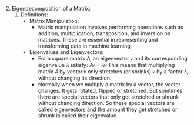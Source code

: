 2) Eigendecomposition of a Matrix:
   1. Definitions:
      - Matrix Manipulation:
         - Matrix manipulation involves performing operations such as addition, multiplication, transposition, and inversion on matrices. These are essential in 
           representing and transforming data in machine learning.
      - Eigenvalues and Eigenvectors:
         - For a square matrix 𝐴, an eigenvector 𝑣 and its corresponding eigenvalue 𝜆 satisfy:
                                             𝐴𝑣 = 𝜆𝑣
           This means that multiplying matrix 𝐴 by vector 𝑣 only stretches (or shrinks) 𝑣 by a factor 𝜆, without changing its direction.
         - Normally when we multiply a matrix by a vector, the vector changes. It gets rotated, flipped or stretched. But somtimes there are special vectors that only 
           get stretched or shrunk without changing direction. So these special vectors are called eigenvectors and the amount they get stretched or shrunk is called 
           their eigenvalue.


